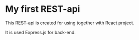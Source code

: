 # My first REST-api

This REST-api is created for using together with React project.

It is used Express.js for back-end. 
